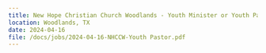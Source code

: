 ```yaml
---
title: New Hope Christian Church Woodlands - Youth Minister or Youth Pastor
location: Woodlands, TX
date: 2024-04-16        
file: /docs/jobs/2024-04-16-NHCCW-Youth Pastor.pdf
---
```

